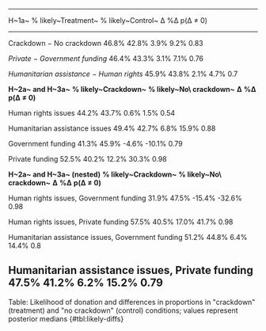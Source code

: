 
---------------------------------------------------------------------------------------------------------------------------------------------
H~1a~                                                   % likely~Treatment~          % likely~Control~          ∆        %∆       p(∆ ≠ 0)   
---------------------------------------------------- ------------------------- ----------------------------- -------- -------- --------------
Crackdown − No crackdown                                       46.8%                       42.8%               3.9%     9.2%        0.83     

*Private − Government funding*                                 46.4%                       43.3%               3.1%     7.1%        0.76     

*Humanitarian assistance − Human rights*                       45.9%                       43.8%               2.1%     4.7%        0.7      

**H~2a~ and H~3a~**                                   **% likely~Crackdown~**   **% likely~No\ crackdown~**   **∆**    **%∆**   **p(∆ ≠ 0)** 

Human rights issues                                            44.2%                       43.7%               0.6%     1.5%        0.54     

Humanitarian assistance issues                                 49.4%                       42.7%               6.8%    15.9%        0.88     

Government funding                                             41.3%                       45.9%              -4.6%    -10.1%       0.79     

Private funding                                                52.5%                       40.2%              12.2%    30.3%        0.98     

**H~2a~ and H~3a~ (nested)**                          **% likely~Crackdown~**   **% likely~No\ crackdown~**   **∆**    **%∆**   **p(∆ ≠ 0)** 

Human rights issues, Government funding                        31.9%                       47.5%              -15.4%   -32.6%       0.98     

Human rights issues, Private funding                           57.5%                       40.5%              17.0%    41.7%        0.98     

Humanitarian assistance issues, Government funding             51.2%                       44.8%               6.4%    14.4%        0.8      

Humanitarian assistance issues, Private funding                47.5%                       41.2%               6.2%    15.2%        0.79     
---------------------------------------------------------------------------------------------------------------------------------------------

Table: Likelihood of donation and differences in proportions in "crackdown" (treatment) and "no crackdown" (control) conditions; values represent posterior medians {#tbl:likely-diffs}

